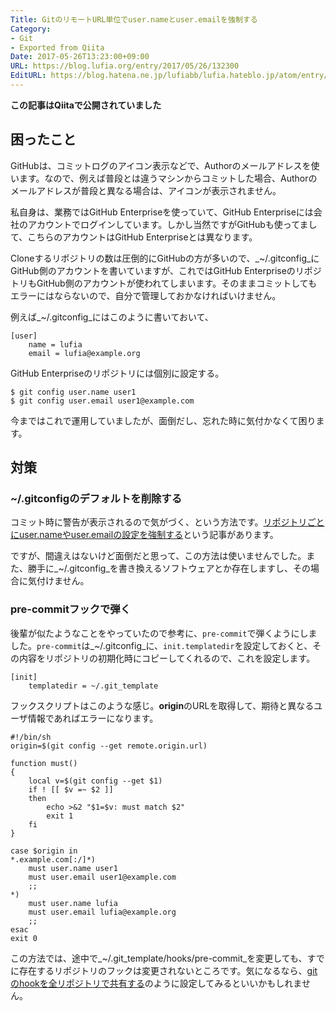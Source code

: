 ```yaml
---
Title: GitのリモートURL単位でuser.nameとuser.emailを強制する
Category:
- Git
- Exported from Qiita
Date: 2017-05-26T13:23:00+09:00
URL: https://blog.lufia.org/entry/2017/05/26/132300
EditURL: https://blog.hatena.ne.jp/lufiabb/lufia.hateblo.jp/atom/entry/26006613541691403
---
```


**この記事はQiitaで公開されていました**

## 困ったこと

GitHubは、コミットログのアイコン表示などで、Authorのメールアドレスを使います。なので、例えば普段とは違うマシンからコミットした場合、Authorのメールアドレスが普段と異なる場合は、アイコンが表示されません。

私自身は、業務ではGitHub Enterpriseを使っていて、GitHub Enterpriseには会社のアカウントでログインしています。しかし当然ですがGitHubも使ってまして、こちらのアカウントはGitHub Enterpriseとは異なります。

Cloneするリポジトリの数は圧倒的にGitHubの方が多いので、_~/.gitconfig_にGitHub側のアカウントを書いていますが、これではGitHub EnterpriseのリポジトリもGitHub側のアカウントが使われてしまいます。そのままコミットしてもエラーにはならないので、自分で管理しておかなければいけません。

例えば_~/.gitconfig_にはこのように書いておいて、

```text:~/gitconfig
[user]
	name = lufia
	email = lufia@example.org
```

GitHub Enterpriseのリポジトリには個別に設定する。

```console
$ git config user.name user1
$ git config user.email user1@example.com
```

今まではこれで運用していましたが、面倒だし、忘れた時に気付かなくて困ります。

## 対策

### ~/.gitconfigのデフォルトを削除する

コミット時に警告が表示されるので気がづく、という方法です。[リポジトリごとにuser.nameやuser.emailの設定を強制する](http://qiita.com/uasi/items/a340bb487ec07caac799)という記事があります。

ですが、間違えはないけど面倒だと思って、この方法は使いませんでした。また、勝手に_~/.gitconfig_を書き換えるソフトウェアとか存在しますし、その場合に気付けません。

### pre-commitフックで弾く

後輩が似たようなことをやっていたので参考に、`pre-commit`で弾くようにしました。`pre-commit`は_~/.gitconfig_に、`init.templatedir`を設定しておくと、その内容をリポジトリの初期化時にコピーしてくれるので、これを設定します。

```text:~/.gitconfig
[init]
	templatedir = ~/.git_template
```

フックスクリプトはこのような感じ。**origin**のURLを取得して、期待と異なるユーザ情報であればエラーになります。

```bash:~/.git_template/hooks/pre-commit
#!/bin/sh
origin=$(git config --get remote.origin.url)

function must()
{
	local v=$(git config --get $1)
	if ! [[ $v =~ $2 ]]
	then
		echo >&2 "$1=$v: must match $2" 
		exit 1
	fi
}

case $origin in
*.example.com[:/]*)
	must user.name user1
	must user.email user1@example.com
	;;
*)
	must user.name lufia
	must user.email lufia@example.org
	;;
esac
exit 0
```

この方法では、途中で_~/.git_template/hooks/pre-commit_を変更しても、すでに存在するリポジトリのフックは変更されないところです。気になるなら、[gitのhookを全リポジトリで共有する](http://qiita.com/k0kubun/items/5cb8209e3d1854ac2e2e)のように設定してみるといいかもしれません。

